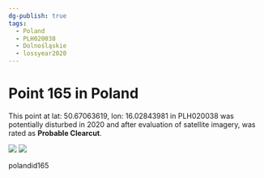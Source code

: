 ```yaml
---
dg-publish: true
tags:
  - Poland
  - PLH020038
  - Dolnośląskie
  - lossyear2020
---
```


# Point 165 in Poland

This point at lat: 50.67063619, lon: 16.02843981 in PLH020038 was potentially disturbed in 2020 and after evaluation of satellite imagery, was rated as **Probable Clearcut**.

<div class='juxtapose' data-showcredits='false'>
<img src='https://baserow-backend-production20240528124524339000000001.s3.amazonaws.com/user_files/poSuMm2S17Um82Qc9fkuWXXDLOsRMHCm_b090b436f4e0e23f4942144a39bfc9fbde32d6c2cc3764743f3b38d3d9ce0076.png' data-label='March 2014' />
<img src='https://baserow-backend-production20240528124524339000000001.s3.amazonaws.com/user_files/Vs4uqM2LfThpIYnSfvvIOZQDuTBFp99N_3120afe6f43ee16d8415af17a992788a2aa5010bac8eaf18d2c5422ca4c1448e.png' data-label='September 2021' />
</div>

polandid165